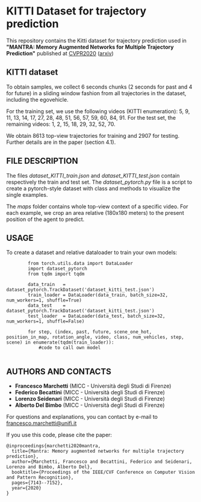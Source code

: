 # KITTI Dataset for trajectory prediction

This repository contains the Kitti dataset for trajectory prediction used in **"MANTRA: Memory Augmented Networks for Multiple Trajectory Prediction"** published at [CVPR2020](http://openaccess.thecvf.com/content_CVPR_2020/html/Marchetti_MANTRA_Memory_Augmented_Networks_for_Multiple_Trajectory_Prediction_CVPR_2020_paper.html) ([arxiv](https://arxiv.org/abs/2006.03340))

## KITTI dataset

To obtain samples, we collect 6 seconds chunks (2 seconds for past and 4 for future) in a sliding window fashion from all trajectories in the dataset, including the egovehicle. 

For the training set, we use the following videos (KITTI enumeration): 5, 9, 11, 13, 14, 17, 27, 28, 48, 51, 56, 57, 59, 60, 84, 91.
For the test set, the remaining videos: 1, 2, 15, 18, 29, 32, 52, 70.

We obtain 8613 top-view trajectories for training and 2907 for testing. Further details are in the paper (section 4.1).

## FILE DESCRIPTION 

The files _dataset_KITTI_train.json_ and _dataset_KITTI_test.json_ contain respectively the train and test set.
The _dataset_pytorch.py_ file is a script to create a pytorch-style dataset with class and methods to visualize the single examples.

The _maps_ folder contains whole top-view context of a specific video. For each example, we crop an area relative (180x180 meters) to the present position of the agent to predict.

## USAGE

To create a dataset and relative dataloader to train your own models:

```
        from torch.utils.data import DataLoader
        import dataset_pytorch
        from tqdm import tqdm
        
        data_train   = dataset_pytorch.TrackDataset('dataset_kitti_test.json')
        train_loader = DataLoader(data_train, batch_size=32, num_workers=1, shuffle=True)
        data_test    = dataset_pytorch.TrackDataset('dataset_kitti_test.json')
        test_loader  = DataLoader(data_test, batch_size=32, num_workers=1, shuffle=False)
        
        for step, (index, past, future, scene_one_hot, position_in_map, rotation_angle, video, class, num_vehicles, step, scene) in enumerate(tqdm(train_loader)):
            #code to call own model
              

```

## AUTHORS AND CONTACTS

* **Francesco Marchetti** (MICC - Università degli Studi di Firenze)
* **Federico Becattini**  (MICC - Università degli Studi di Firenze)
* **Lorenzo Seidenari**   (MICC - Università degli Studi di Firenze)
* **Alberto Del Bimbo**   (MICC - Università degli Studi di Firenze)

For questions and explanations, you can contact by e-mail to francesco.marchetti@unifi.it

If you use this code, please cite the paper:

```
@inproceedings{marchetti2020mantra,
  title={Mantra: Memory augmented networks for multiple trajectory prediction},
  author={Marchetti, Francesco and Becattini, Federico and Seidenari, Lorenzo and Bimbo, Alberto Del},
  booktitle={Proceedings of the IEEE/CVF Conference on Computer Vision and Pattern Recognition},
  pages={7143--7152},
  year={2020}
}
```
